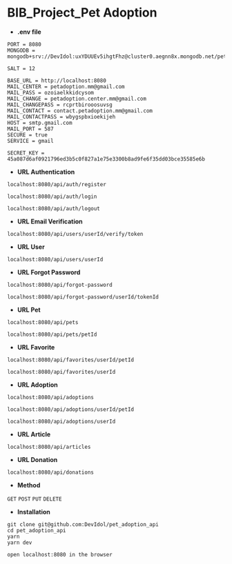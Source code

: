 # BIB_Project_Pet Adoption

- **.env file**

```
PORT = 8080
MONGODB = mongodb+srv://DevIdol:uxYDUUEv5ihgtFhz@cluster0.aegnn8x.mongodb.net/pet_adoption

SALT = 12

BASE_URL = http://localhost:8080
MAIL_CENTER = petadoption.mm@gmail.com
MAIL_PASS = ozoiaelkkidcysom
MAIL_CHANGE = petadoption.center.mm@gmail.com
MAIL_CHANGEPASS = rcprtbirooosuvsg
MAIL_CONTACT = contact.petadoption.mm@gmail.com
MAIL_CONTACTPASS = wbygspbxioekijeh
HOST = smtp.gmail.com
MAIL_PORT = 587
SECURE = true
SERVICE = gmail

SECRET_KEY = 45a087d6af0921796ed3b5c0f827a1e75e3300b8ad9fe6f35dd03bce35585e6b
```

- **URL Authentication**

```
localhost:8080/api/auth/register

localhost:8080/api/auth/login

localhost:8080/api/auth/logout
```

- **URL Email Verification**

```
localhost:8080/api/users/userId/verify/token
```
- **URL User**

```
localhost:8080/api/users/userId
```

- **URL Forgot Password**

```
localhost:8080/api/forgot-password

localhost:8080/api/forgot-password/userId/tokenId
```

- **URL Pet**

```
localhost:8080/api/pets

localhost:8080/api/pets/petId
```

- **URL Favorite**

```
localhost:8080/api/favorites/userId/petId

localhost:8080/api/favorites/userId
```

- **URL Adoption**

```
localhost:8080/api/adoptions

localhost:8080/api/adoptions/userId/petId

localhost:8080/api/adoptions/userId
```

- **URL Article**

```
localhost:8080/api/articles
```

- **URL Donation**

```
localhost:8080/api/donations
```


- **Method**

`GET`
`POST`
`PUT`
`DELETE`

- **Installation**

```
git clone git@github.com:DevIdol/pet_adoption_api
cd pet_adoption_api
yarn
yarn dev

open localhost:8080 in the browser
```
